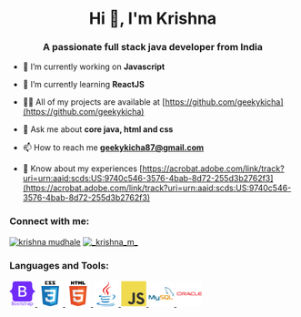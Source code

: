 <h1 align="center">Hi 👋, I'm Krishna</h1>
<h3 align="center">A passionate full stack java developer from India</h3>

- 🔭 I’m currently working on **Javascript**

- 🌱 I’m currently learning **ReactJS**

- 👨‍💻 All of my projects are available at [https://github.com/geekykicha](https://github.com/geekykicha)

- 💬 Ask me about **core java, html and css**

- 📫 How to reach me **geekykicha87@gmail.com**

- 📄 Know about my experiences [https://acrobat.adobe.com/link/track?uri=urn:aaid:scds:US:9740c546-3576-4bab-8d72-255d3b2762f3](https://acrobat.adobe.com/link/track?uri=urn:aaid:scds:US:9740c546-3576-4bab-8d72-255d3b2762f3)

<h3 align="left">Connect with me:</h3>
<p align="left">
<a href="https://linkedin.com/in/krishna mudhale" target="blank"><img align="center" src="https://raw.githubusercontent.com/rahuldkjain/github-profile-readme-generator/master/src/images/icons/Social/linked-in-alt.svg" alt="krishna mudhale" height="30" width="40" /></a>
<a href="https://instagram.com/_krishna_m_" target="blank"><img align="center" src="https://raw.githubusercontent.com/rahuldkjain/github-profile-readme-generator/master/src/images/icons/Social/instagram.svg" alt="_krishna_m_" height="30" width="40" /></a>
</p>

<h3 align="left">Languages and Tools:</h3>
<p align="left"> <a href="https://getbootstrap.com" target="_blank" rel="noreferrer"> <img src="https://raw.githubusercontent.com/devicons/devicon/master/icons/bootstrap/bootstrap-plain-wordmark.svg" alt="bootstrap" width="45" height="45"/> </a> <a href="https://www.w3schools.com/css/" target="_blank" rel="noreferrer"> <img src="https://raw.githubusercontent.com/devicons/devicon/master/icons/css3/css3-original-wordmark.svg" alt="css3" width="45" height="45"/> </a> <a href="https://www.w3.org/html/" target="_blank" rel="noreferrer"> <img src="https://raw.githubusercontent.com/devicons/devicon/master/icons/html5/html5-original-wordmark.svg" alt="html5" width="45" height="45"/> </a> <a href="https://www.java.com" target="_blank" rel="noreferrer"> <img src="https://raw.githubusercontent.com/devicons/devicon/master/icons/java/java-original.svg" alt="java" width="45" height="45"/> </a> <a href="https://developer.mozilla.org/en-US/docs/Web/JavaScript" target="_blank" rel="noreferrer"> <img src="https://raw.githubusercontent.com/devicons/devicon/master/icons/javascript/javascript-original.svg" alt="javascript" width="45" height="45"/> </a> <a href="https://www.mysql.com/" target="_blank" rel="noreferrer"> <img src="https://raw.githubusercontent.com/devicons/devicon/master/icons/mysql/mysql-original-wordmark.svg" alt="mysql" width="45" height="45"/> </a> <a href="https://www.oracle.com/" target="_blank" rel="noreferrer"> <img src="https://raw.githubusercontent.com/devicons/devicon/master/icons/oracle/oracle-original.svg" alt="oracle" width="45" height="45"/> </a> </p>
